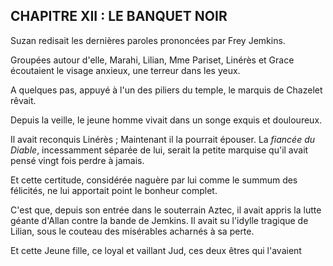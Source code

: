 ## CHAPITRE XII : LE BANQUET NOIR

Suzan redisait les dernières paroles prononcées par Frey Jemkins.

Groupées autour d'elle, Marahi, Lilian, Mme Pariset, Linérès et Grace
écoutaient le visage anxieux, une terreur dans les yeux.

A quelques pas, appuyé à l'un des piliers du temple, le marquis de Chazelet rêvait.

Depuis la veille, le jeune homme vivait dans un songe exquis et douloureux.

Il avait reconquis Linérès ; Maintenant il la pourrait épouser. La _fiancée
du Diable_, incessamment séparée de lui, serait la petite marquise qu'il avait
pensé vingt fois perdre à jamais.

Et cette certitude, considérée naguère par lui comme le summum des félicités, ne lui apportait point le bonheur complet.

C'est que, depuis son entrée dans le souterrain Aztec, il avait appris la
lutte géante d'Allan contre la bande de Jemkins. Il avait su l'idylle tragique
de Lilian, sous le couteau des misérables acharnés à sa perte.

Et cette Jeune fille, ce loyal et vaillant Jud, ces deux êtres qui l'avaient
